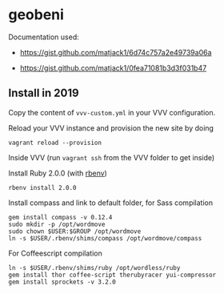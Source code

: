 geobeni
=======

Documentation used:

* https://gist.github.com/matjack1/6d74c757a2e49739a06a

* https://gist.github.com/matjack1/0fea71081b3d3f031b47


## Install in 2019

Copy the content of `vvv-custom.yml` in your VVV configuration.

Reload your VVV instance and provision the new site by doing

```
vagrant reload --provision
```

Inside VVV (run `vagrant ssh` from the VVV folder to get inside)

Install Ruby 2.0.0 (with [rbenv](https://github.com/rbenv/rbenv))

```
rbenv install 2.0.0
```

Install compass and link to default folder, for Sass compilation

```
gem install compass -v 0.12.4
sudo mkdir -p /opt/wordmove
sudo chown $USER:$GROUP /opt/wordmove
ln -s $USER/.rbenv/shims/compass /opt/wordmove/compass
```

For Coffeescript compilation

```
ln -s $USER/.rbenv/shims/ruby /opt/wordless/ruby
gem install thor coffee-script therubyracer yui-compressor
gem install sprockets -v 3.2.0
```